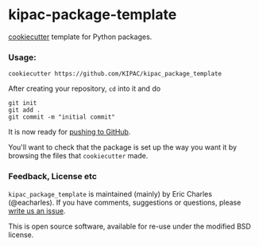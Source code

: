 # kipac-package-template

[cookiecutter](https://cookiecutter.readthedocs.org/en/latest/) template for  Python packages.

### Usage:
```
cookiecutter https://github.com/KIPAC/kipac_package_template
```

After creating your repository, `cd` into it and do
```
git init
git add .
git commit -m "initial commit"
```
It is now ready for [pushing to GitHub](https://help.github.com/articles/create-a-repo/).

You'll want to check that the package is set up the way you want it by browsing the files that `cookiecutter` made.


### Feedback, License etc

`kipac_package_template` is maintained (mainly) by Eric Charles (@eacharles). If you have comments, suggestions or questions, please [write us an issue](https://github.com/KIPAC/kipac_package_template/issues).

This is open source software, available for re-use under the modified BSD license.

